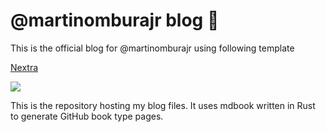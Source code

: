 # @martinomburajr blog 🦆
This is the official blog for @martinomburajr using following template

[Nextra](https://nextra.vercel.app)

[![](https://vercel.com/button)](https://vercel.com/import/git?s=https%3A%2F%2Fgithub.com%2Fshuding%2Fnextra&c=1)


This is the repository hosting my blog files. It uses mdbook written in Rust to generate GitHub book type pages.
